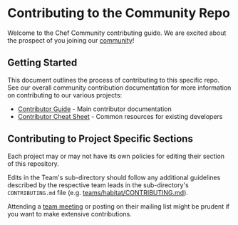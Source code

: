 # Contributing to the Community Repo

Welcome to the Chef Community contributing guide. We are excited about the prospect of you joining our [community](https://github.com/chef/chef-oss-practices)!

## Getting Started

This document outlines the process of contributing to this specific repo. See our overall community contribution documentation for more information on contributing to our various projects:

- [Contributor Guide](http://github.com/chef/chef-oss-practices/contributors/guide) - Main contributor documentation
- [Contributor Cheat Sheet](https://github.com/chef/chef-oss-practices/contributors/guide/contributor-cheatsheet.md) - Common resources for existing developers

## Contributing to Project Specific Sections

Each project may or may not have its own policies for editing their section of this repository.

Edits in the Team's sub-directory should follow any additional guidelines described by the respective team leads in the sub-directory's `CONTRIBUTING.md` file (e.g. [teams/habitat/CONTRIBUTING.md](teams/habitat/CONTRIBUTING.md)).

Attending a [team meeting](teams/team-list.md) or posting on their mailing list might be prudent if you want to make extensive contributions.
